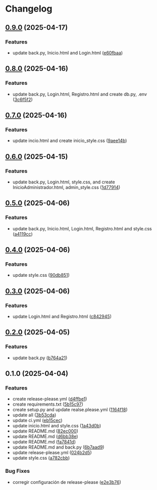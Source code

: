# Changelog

## [0.9.0](https://github.com/JuanPabloJimenezCoy/CAE_Grupo3/compare/v0.8.0...v0.9.0) (2025-04-17)


### Features

* update back.py, Inicio.html and Login.html ([e60fbaa](https://github.com/JuanPabloJimenezCoy/CAE_Grupo3/commit/e60fbaab48cb4211467d241b9aba9c0e19c63860))

## [0.8.0](https://github.com/JuanPabloJimenezCoy/CAE_Grupo3/compare/v0.7.0...v0.8.0) (2025-04-16)


### Features

* update back.py, Login.html, Registro.html and create db.py, .env ([3c6f5f2](https://github.com/JuanPabloJimenezCoy/CAE_Grupo3/commit/3c6f5f2c881d329b46d7faab80a7bdf5f4429899))

## [0.7.0](https://github.com/JuanPabloJimenezCoy/CAE_Grupo3/compare/v0.6.0...v0.7.0) (2025-04-16)


### Features

* update incio.html and create inicio_style.css ([9aee14b](https://github.com/JuanPabloJimenezCoy/CAE_Grupo3/commit/9aee14b788ced2ae55f16eaf03aa7bf5f7fc64ae))

## [0.6.0](https://github.com/JuanPabloJimenezCoy/CAE_Grupo3/compare/v0.5.0...v0.6.0) (2025-04-15)


### Features

* update back.py, Login.html, style.css, and create InicioAdministrador.html, admin_style.css ([1d77914](https://github.com/JuanPabloJimenezCoy/CAE_Grupo3/commit/1d77914e825ff02b1f3ecb44f091c4c4667d39bb))

## [0.5.0](https://github.com/JuanPabloJimenezCoy/CAE_Grupo3/compare/v0.4.0...v0.5.0) (2025-04-06)


### Features

* update back.py, Inicio.html, Login.html, Registro.html and style.css ([a4119cc](https://github.com/JuanPabloJimenezCoy/CAE_Grupo3/commit/a4119cc92a28e2789a1c0467c97a280af9656246))

## [0.4.0](https://github.com/JuanPabloJimenezCoy/CAE_Grupo3/compare/v0.3.0...v0.4.0) (2025-04-06)


### Features

* update style.css ([90db851](https://github.com/JuanPabloJimenezCoy/CAE_Grupo3/commit/90db8519b0570672678297aaad118e7611f66c14))

## [0.3.0](https://github.com/JuanPabloJimenezCoy/CAE_Grupo3/compare/v0.2.0...v0.3.0) (2025-04-06)


### Features

* update Login.html and Registro.html ([c842945](https://github.com/JuanPabloJimenezCoy/CAE_Grupo3/commit/c8429450e2381b4691ba25baefe9490ba2b35933))

## [0.2.0](https://github.com/JuanPabloJimenezCoy/CAE_Grupo3/compare/v0.1.0...v0.2.0) (2025-04-05)


### Features

* update back.py ([b764a21](https://github.com/JuanPabloJimenezCoy/CAE_Grupo3/commit/b764a21138bbfc58417469d7cd67af33e5b706bc))

## 0.1.0 (2025-04-04)


### Features

* create release-please.yml ([d4ffbe1](https://github.com/JuanPabloJimenezCoy/CAE_Grupo3/commit/d4ffbe1e77890120aad655e85eb50be3410e8088))
* create requirements.txt ([5b15c97](https://github.com/JuanPabloJimenezCoy/CAE_Grupo3/commit/5b15c975bb02b883b76b08caefe8da091c5b8167))
* create setup.py and update realse.please.yml ([1164f18](https://github.com/JuanPabloJimenezCoy/CAE_Grupo3/commit/1164f18a1381b3891708c6c6140431a43d692725))
* update all ([3b53cda](https://github.com/JuanPabloJimenezCoy/CAE_Grupo3/commit/3b53cda3daaff4b92cbbad9b4690766f3663357f))
* update ci.yml ([eb15cec](https://github.com/JuanPabloJimenezCoy/CAE_Grupo3/commit/eb15cec03ccc4e2a844c84d378ae6321c31ea41e))
* update inicio.html and style.css ([1a43d0b](https://github.com/JuanPabloJimenezCoy/CAE_Grupo3/commit/1a43d0b9a38690058428a1afaf80c52547db9957))
* update README.md ([82ec000](https://github.com/JuanPabloJimenezCoy/CAE_Grupo3/commit/82ec0009a96910c3ecaf3d6ee62fe8d767f50ea1))
* update README.md ([d6bb38e](https://github.com/JuanPabloJimenezCoy/CAE_Grupo3/commit/d6bb38e47068b6b6675e94cde6ec3be3d3d8402e))
* update README.md ([fa7841d](https://github.com/JuanPabloJimenezCoy/CAE_Grupo3/commit/fa7841d0777ec2fdc5546b119bd4b14da7c4dfea))
* update README.md and back.py ([6b7aad9](https://github.com/JuanPabloJimenezCoy/CAE_Grupo3/commit/6b7aad98acf943fb5263d11f366723aa8ae644f7))
* update release-please.yml ([024b2d5](https://github.com/JuanPabloJimenezCoy/CAE_Grupo3/commit/024b2d5374e149158140722acd8935e5b9cbf58d))
* update style.css ([a782cbb](https://github.com/JuanPabloJimenezCoy/CAE_Grupo3/commit/a782cbbe783c4f5a75ddfce7e2767eb146295392))


### Bug Fixes

* corregir configuración de release-please ([e2e3b76](https://github.com/JuanPabloJimenezCoy/CAE_Grupo3/commit/e2e3b766bf1ea00d660ba944dfcb2baccbe498ff))
